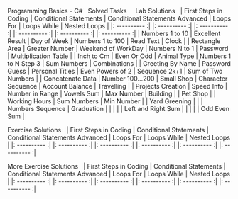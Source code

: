 Programming Basics - C#
&nbsp;
Solved Tasks
&nbsp;
&nbsp;
Lab Solutions
&nbsp;
| First Steps in Coding | Conditional Statements | Conditional Statements Advanced | Loops For | Loops While | Nested Loops |
|: ---------- :| |: ---------- :| |: ---------- :| |: ---------- :| |: ---------- :| |: ---------- :| 
| Numbers 1 to 10 | Excellent Result | Day of Week | Numbers 1 to 100 | Read Text | Clock |
| Rectangle Area | Greater Number | Weekend of WorkDay | Numbers N to 1 | Password | Multiplication Table |
| Inch to Cm | Even Or Odd | Animal Type | Numbers 1 to N Step 3 | Sum Numbers | Combinations |
| Greeting By Name | Password Guess | Personal Titles | Even Powers of 2 | Sequence 2k+1 | Sum of Two Numbers |
| Concatenate Data | Number 100...200 | Small Shop | Character Sequence | Account Balance | Travelling |
| Projects Creation | Speed Info | Number in Range | Vowels Sum | Max Number | Building |
| Pet Shop |        | Working Hours | Sum Numbers | Min Number | 
| Yard Greening |         |         | Numbers Sequence | Graduation |
|               |          |          | Left and Right Sum | 
|             |           |          | Odd Even Sum | 

Exercise Solutions
&nbsp;
| First Steps in Coding | Conditional Statements | Conditional Statements Advanced | Loops For | Loops While | Nested Loops |
|: ---------- :| |: ---------- :| |: ---------- :| |: ---------- :| |: ---------- :| |: ---------- :| 



More Exercise Solutions
&nbsp;
| First Steps in Coding | Conditional Statements | Conditional Statements Advanced | Loops For | Loops While | Nested Loops |
|: ---------- :| |: ---------- :| |: ---------- :| |: ---------- :| |: ---------- :| |: ---------- :| 
